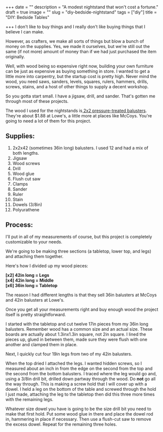 +++
date = ""
description = "A modest nightstand that won't cost a fortune."
draft = true
image = ""
slug = "diy-bedside-nightstand"
tags = ["diy"]
title = "DIY: Bedside Tables"

+++
I don't like to buy things and I really don't like buying things that I believe I can make.

However, as crafters, we make all sorts of things but blow a bunch of money on the supplies. Yes, we made it ourselves, but we're still out the same (if not more) amount of money than if we had just purchased the item originally.

Well, with wood being so expensive right now, building your own furniture can be just as expensive as buying something in store. I wanted to get a little more into carpentry, but the startup cost is pretty high. Never mind the wood, you need saws, sanders, levels, squares, rulers, hammers, drills, screws, stains, and a host of other things to supply a decent workshop.

So you gotta start small. I have a jigsaw, drill, and sander. That's gotten me through most of these projects.

The wood I used for the nightstands is[ 2x2 pressure-treated balusters](https://www.lowes.com/pd/Severe-Weather-Common-2-in-x-2-in-x-42-in-Actual-1-31-in-x-1-31-in-x-41-75-in-Pressure-Treated-Brown-Deck-Baluster/50279745). They're about $1.88 at Lowe's, a little more at places like McCoys. You're going to need a lot of them for this project.

## Supplies:

 1. 2x2x42 (sometimes 36in long) balusters. I used 12 and had a mix of both lengths.
 2. Jigsaw
 3. Wood screws
 4. Drill
 5. Wood glue
 6. Flush cut saw
 7. Clamps
 8. Sander
 9. Ruler
10. Stain
11. Dowels (3/8in)
12. Polyurathene

## Process:

I'll put in all of my measurements of course, but this project is completely customizable to your needs.

We're going to be making three sections (a tabletop, lower top, and legs) and attaching them together.

Here's how I divided up my wood pieces:

**\[x2\] 42in long = Legs  
\[x4\] 42in long = Middle  
\[x6\] 36in long = Tabletop**

The reason I had different lengths is that they sell 36in balusters at McCoys and 42in balusters at Lowe's.

Once you get all your measurements right and buy enough wood the project itself is pretty straightforward.

I started with the tabletop and cut twelve 17in pieces from my 36in long balusters. Remember wood has a common size and an actual size. These boards are actually about 1.3inx1.3in square, not 2in square. I lined the pieces up, glued in between them, made sure they were flush with one another and clamped them in place.

Next, I quickly cut four 19in legs from two of my 42in balusters.

When the top dried I attached the legs. I wanted hidden screws, so I measured about an inch in from the edge on the second from the top and the second from the bottom balusters. I traced where the leg would go and, using a 3/8in drill bit, drilled down partway through the wood. Do **not** go all the way through. This is making a screw hold that I will cover up with a dowel. I held a leg on the bottom of the table and screwed through the hold I just made, attaching the leg to the tabletop then did this three more times with the remaining legs.

Whatever size dowel you have is going to be the size drill bit you need to make that first hold. Put some wood glue in there and place the dowel rod in, hammering in place if necessary. Then use a flush-cut saw to remove the excess dowel. Repeat for the remaining three holes.